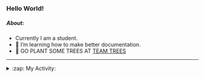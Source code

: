 ### Hello World!

##### About:
- Currently I am a student.
- 🌱 I’m learning how to make better documentation.
- 🌱 GO PLANT SOME TREES AT [TEAM TREES](https://teamtrees.org/)

---
<details>
  <summary>:zap: My Activity:</summary>
  
<!--START_SECTION:waka-->
![Code Time](http://img.shields.io/badge/Code%20Time-1%2C100%20hrs%2020%20mins-blue)

**I'm a Night 🦉** 

```text
🌞 Morning                1259 commits        ██░░░░░░░░░░░░░░░░░░░░░░░   08.76 % 
🌆 Daytime                5119 commits        █████████░░░░░░░░░░░░░░░░   35.62 % 
🌃 Evening                4142 commits        ███████░░░░░░░░░░░░░░░░░░   28.82 % 
🌙 Night                  3852 commits        ███████░░░░░░░░░░░░░░░░░░   26.80 % 
```
📅 **I'm Most Productive on Wednesday** 

```text
Monday                   2222 commits        ████░░░░░░░░░░░░░░░░░░░░░   15.46 % 
Tuesday                  1739 commits        ███░░░░░░░░░░░░░░░░░░░░░░   12.10 % 
Wednesday                3395 commits        ██████░░░░░░░░░░░░░░░░░░░   23.62 % 
Thursday                 1742 commits        ███░░░░░░░░░░░░░░░░░░░░░░   12.12 % 
Friday                   1427 commits        ██░░░░░░░░░░░░░░░░░░░░░░░   09.93 % 
Saturday                 1301 commits        ██░░░░░░░░░░░░░░░░░░░░░░░   09.05 % 
Sunday                   2546 commits        ████░░░░░░░░░░░░░░░░░░░░░   17.72 % 
```


📊 **This Week I Spent My Time On** 

```text
🔥 Editors: 
VS Code                  12 hrs 14 mins      █████████████████████████   100.00 % 

🐱‍💻 Projects: 
praise                   9 hrs 9 mins        ███████████████████░░░░░░   74.79 % 
CSF22                    2 hrs 27 mins       █████░░░░░░░░░░░░░░░░░░░░   20.12 % 
TEA-onboarding-bot       21 mins             █░░░░░░░░░░░░░░░░░░░░░░░░   02.86 % 
technocean-frontend      16 mins             █░░░░░░░░░░░░░░░░░░░░░░░░   02.23 % 
```


 Last Updated on 13/04/2023 07:08:30 UTC
<!--END_SECTION:waka-->
</details>
